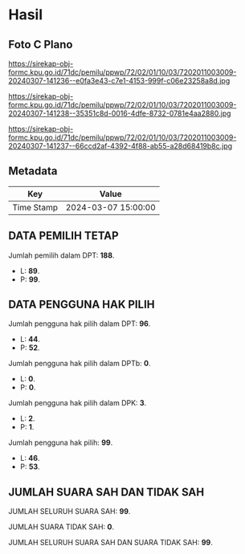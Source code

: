 # Hasil

## Foto C Plano

https://sirekap-obj-formc.kpu.go.id/71dc/pemilu/ppwp/72/02/01/10/03/7202011003009-20240307-141236--e0fa3e43-c7e1-4153-999f-c06e23258a8d.jpg

https://sirekap-obj-formc.kpu.go.id/71dc/pemilu/ppwp/72/02/01/10/03/7202011003009-20240307-141238--35351c8d-0016-4dfe-8732-0781e4aa2880.jpg

https://sirekap-obj-formc.kpu.go.id/71dc/pemilu/ppwp/72/02/01/10/03/7202011003009-20240307-141237--66ccd2af-4392-4f88-ab55-a28d68419b8c.jpg


## Metadata

| Key        | Value               |
| ---------- | ------------------- |
| Time Stamp | 2024-03-07 15:00:00 |


## DATA PEMILIH TETAP

Jumlah pemilih dalam DPT: **188**.
 * L: **89**.
 * P: **99**.

## DATA PENGGUNA HAK PILIH

Jumlah pengguna hak pilih dalam DPT: **96**.
 * L: **44**.
 * P: **52**.

Jumlah pengguna hak pilih dalam DPTb: **0**.
 * L: **0**.
 * P: **0**.

Jumlah pengguna hak pilih dalam DPK: **3**.
 * L: **2**.
 * P: **1**.

Jumlah pengguna hak pilih: **99**.
 * L: **46**.
 * P: **53**.

## JUMLAH SUARA SAH DAN TIDAK SAH

JUMLAH SELURUH SUARA SAH: **99**.

JUMLAH SUARA TIDAK SAH: **0**.

JUMLAH SELURUH SUARA SAH DAN SUARA TIDAK SAH: **99**.


